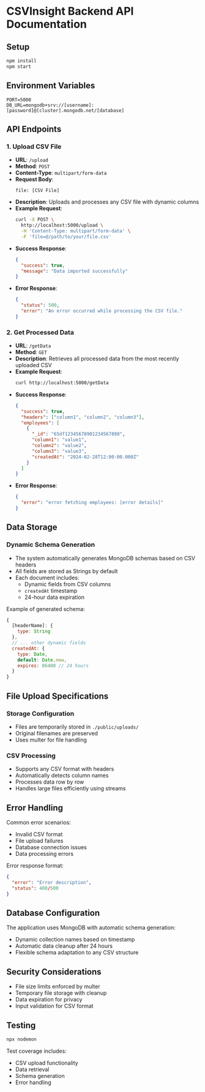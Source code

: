 # CSVInsight Backend API Documentation

## Setup

```bash
npm install
npm start
```

## Environment Variables

```env
PORT=5000
DB_URL=mongodb+srv://[username]:[password]@[cluster].mongodb.net/[database]
```

## API Endpoints

### 1. Upload CSV File
- **URL**: `/upload`
- **Method**: `POST`
- **Content-Type**: `multipart/form-data`
- **Request Body**:
  ```
  file: [CSV File]
  ```
- **Description**: Uploads and processes any CSV file with dynamic columns
- **Example Request**:
  ```bash
  curl -X POST \
    http://localhost:5000/upload \
    -H 'Content-Type: multipart/form-data' \
    -F 'file=@/path/to/your/file.csv'
  ```
- **Success Response**:
  ```json
  {
    "success": true,
    "message": "Data imported successfully"
  }
  ```
- **Error Response**:
  ```json
  {
    "status": 500,
    "error": "An error occurred while processing the CSV file."
  }
  ```

### 2. Get Processed Data
- **URL**: `/getData`
- **Method**: `GET`
- **Description**: Retrieves all processed data from the most recently uploaded CSV
- **Example Request**:
  ```bash
  curl http://localhost:5000/getData
  ```
- **Success Response**:
  ```json
  {
    "success": true,
    "headers": ["column1", "column2", "column3"],
    "employees": [
      {
        "_id": "65df12345678901234567890",
        "column1": "value1",
        "column2": "value2",
        "column3": "value3",
        "createdAt": "2024-02-28T12:00:00.000Z"
      }
    ]
  }
  ```
- **Error Response**:
  ```json
  {
    "error": "error fetching employees: [error details]"
  }
  ```

## Data Storage

### Dynamic Schema Generation
- The system automatically generates MongoDB schemas based on CSV headers
- All fields are stored as Strings by default
- Each document includes:
  - Dynamic fields from CSV columns
  - `createdAt` timestamp
  - 24-hour data expiration

Example of generated schema:
```javascript
{
  [headerName]: { 
    type: String 
  },
  // ... other dynamic fields
  createdAt: {
    type: Date,
    default: Date.now,
    expires: 86400 // 24 hours
  }
}
```

## File Upload Specifications

### Storage Configuration
- Files are temporarily stored in `./public/uploads/`
- Original filenames are preserved
- Uses multer for file handling

### CSV Processing
- Supports any CSV format with headers
- Automatically detects column names
- Processes data row by row
- Handles large files efficiently using streams

## Error Handling

Common error scenarios:
- Invalid CSV format
- File upload failures
- Database connection issues
- Data processing errors

Error response format:
```json
{
  "error": "Error description",
  "status": 400/500
}
```

## Database Configuration

The application uses MongoDB with automatic schema generation:
- Dynamic collection names based on timestamp
- Automatic data cleanup after 24 hours
- Flexible schema adaptation to any CSV structure

## Security Considerations

- File size limits enforced by multer
- Temporary file storage with cleanup
- Data expiration for privacy
- Input validation for CSV format

## Testing

```bash
npx nodemon
```

Test coverage includes:
- CSV upload functionality
- Data retrieval
- Schema generation
- Error handling
